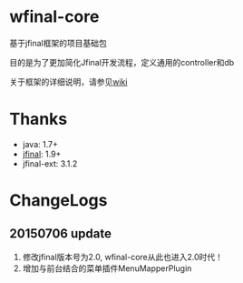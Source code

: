 wfinal-core
===========

基于jfinal框架的项目基础包

目的是为了更加简化Jfinal开发流程，定义通用的controller和db

关于框架的详细说明，请参见[wiki](https://github.com/gefangshuai/wfinal-core/wiki)

# Thanks
- java: 1.7+
- [jfinal](http://jfinal.com): 1.9+
- jfinal-ext: 3.1.2

# ChangeLogs
## 20150706 update
1. 修改jfinal版本号为2.0, wfinal-core从此也进入2.0时代！
2. 增加与前台结合的菜单插件MenuMapperPlugin

